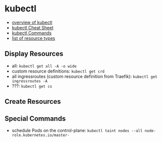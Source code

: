 # kubectl
- [overview of kubectl](https://kubernetes.io/docs/reference/kubectl/overview/)
- [kubectl Cheat Sheet](https://kubernetes.io/docs/reference/kubectl/cheatsheet/)
- [kubectl Commands](https://kubernetes.io/docs/reference/generated/kubectl/kubectl-commands)
- [list of resource types](https://kubernetes.io/docs/reference/kubectl/overview/#resource-types)

## Display Resources
- all: `kubectl get all -A -o wide`
- custom resource definitions: `kubectl get crd`
- all ingressroutes (custom resource definition from Traefik): `kubectl get ingressroutes -A`
- ???: `kubectl get cs`

## Create Resources

## Special Commands
- schedule Pods on the control-plane: `kubectl taint nodes --all node-role.kubernetes.io/master-`
